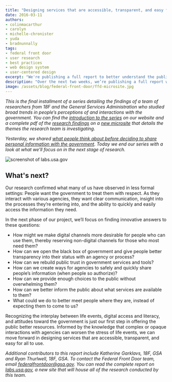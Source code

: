 ```yaml
---
title: "Designing services that are accessible, transparent, and easy for all to use"
date: 2016-03-11
authors:
- colinmacarthur
- carolyn
- michelle-chronister
- yuda
- bradnunnally
tags:
- federal front door
- user research
- best practices
- web design system
- user-centered design
excerpt: "We're publishing a full report to better understand the public's overall experience interacting with the federal government and their attitudes about sharing information with government agencies. Today we end the series with a look at what we’ll focus on in the next stage of research."
description: "Over the next two weeks, we’re publishing a full report with findings from our research to better understand the public's overall experience interacting with the federal government and their attitudes about sharing information with government agencies. Today we end the series with a look at what we’ll focus on in the next stage of research."
image: /assets/blog/federal-front-door/ffd-microsite.jpg
---
```



_This is the final installment of a series detailing the findings of a team of researchers from 18F and the General Services Administration who studied broad trends in people’s perceptions of and interactions with the government. You can find the [introduction to the series](https://18f.gsa.gov/2016/03/01/what-we-learned-after-interviewing-people-about-their-interactions-with-the-federal-government/) on our website and a complete pdf of the [research findings](https://labs.usa.gov/#research-report) on a [new microsite](https://labs.usa.gov/) that details the themes the research team is investigating._

_Yesterday, we shared [what people think about before deciding to share personal information with the government](https://18f.gsa.gov/2016/03/10/what-people-think-about-before-sharing-personal-information/). Today we end our series with a look at what we’ll focus on in the next stage of research._

![screenshot of labs.usa.gov]({{site.baseurl}}/assets/blog/federal-front-door/ffd-microsite.jpg)

## What's next?

Our research confirmed what many of us have observed in less formal settings: People want the government to treat them with respect. As they interact with various agencies, they want clear communication, insight into the processes they’re entering into, and the ability to quickly and easily access the information they need.

In the next phase of our project, we’ll focus on finding innovative answers to these questions:

- How might we make digital channels more desirable for people who can use them, thereby reserving non-digital channels for those who most need them?
- How can we open the black box of government and give people better transparency into their status with an agency or process?
- How can we rebuild public trust in government services and tools?
- How can we create ways for agencies to safely and quickly share people’s information (when people so authorize)?
- How can we provide enough choices to the public without overwhelming them?
- How can we better inform the public about what services are available to them?
- What could we do to better meet people where they are, instead of expecting them to come to us?

Recognizing the interplay between life events, digital access and literacy, and attitudes toward the government is just our first step in offering the public better resources. Informed by the knowledge that complex or opaque interactions with agencies can worsen the stress of life events, we can move forward in designing services that are accessible, transparent, and easy for all to use.



_Additional contributors to this report include Katherine Garklavs, 18F, GSA and Ryan Thurlwell, 18F, GSA. To contact the Federal Front Door team, email [federalfrontdoor@gsa.gov](mailto:federalfrontdoor@gsa.gov). You can read the complete report on [labs.usa.gov](https://labs.usa.gov), a new site that will house all of the research conducted by this team._
